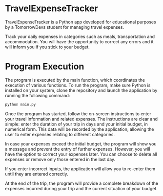 # TravelExpenseTracker
TravelExpenseTracker is a Python app developed for educational purposes by a TomorrowDevs student for managing travel expenses.

Track your daily expenses in categories such as meals, transportation and accommodation. You will have the opportunity to correct any errors and it will inform you if you stick to your budget.

# Program Execution
The program is executed by the main function, which coordinates the execution of various functions. To run the program, make sure Python is installed on your system, clone the repository and launch the application by running the following command:
```sh
python main.py
```
Once the program has started, follow the on-screen instructions to enter your travel information and related expenses. The instructions are clear and simple: enter the duration of your trip in days and your initial budget, in numerical form. This data will be recorded by the application, allowing the user to enter expenses relating to different categories.

In case your expenses exceed the initial budget, the program will show you a message and prevent the entry of further expenses. However, you will have the option to correct your expenses later. You can choose to delete all expenses or remove only those entered in the last day.

If you enter incorrect inputs, the application will allow you to re-enter them until they are entered correctly.

At the end of the trip, the program will provide a complete breakdown of the expenses incurred during your trip and the current situation of your budget.
